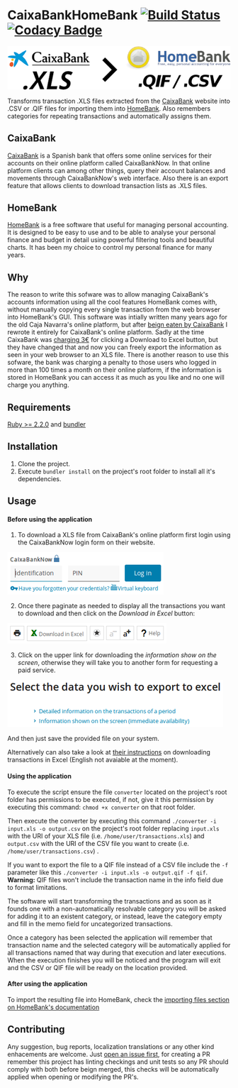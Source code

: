 # CaixaBankHomeBank [![Build Status](https://travis-ci.com/namelivia/caixabank-homebank.svg?branch=develop)](https://travis-ci.com/namelivia/caixabank-homebank) [![Codacy Badge](https://api.codacy.com/project/badge/Grade/6497b23f27b648c6b266a00fb768ebe5)](https://www.codacy.com/app/ohcan2/lacaixa-homebank?utm_source=github.com&amp;utm_medium=referral&amp;utm_content=namelivia/lacaixa-homebank&amp;utm_campaign=Badge_Grade)

<p align="center">
  <img src="https://raw.githubusercontent.com/namelivia/caixabank-homebank/develop/images/logo.png" alg="CaixaBankHomeBank logo"/>
</p>

Transforms transaction .XLS files extracted from the [CaixaBank](https://www.caixabank.es/) website into .CSV or .QIF files for importing them into [HomeBank](homebank.free.fr/). Also remembers categories for repeating transactions and automatically assigns them.

## CaixaBank
[CaixaBank](https://www.caixabank.es/) is a Spanish bank that offers some online services for their accounts on their online platform called CaixaBankNow. In that online platform clients can among other things, query their account balances and movements through CaixaBankNow's web interface. Also there is an export feature that allows clients to download transaction lists as .XLS files.

## HomeBank
[HomeBank](homebank.free.fr/) is a free software that useful for managing personal accounting.
It is designed to be easy to use and to be able to analyse your personal finance and budget in detail using powerful filtering tools and beautiful charts. It has been my choice to control my personal finance for many years.

## Why
The reason to write this sofware was to allow managing CaixaBank's accounts information using all the cool features HomeBank comes with, without manually copying every single transaction from the web browser into HomeBank's GUI. This software was intially written many years ago for the old Caja Navarra's online platform, but after [beign eaten by CaixaBank](https://en.wikipedia.org/wiki/Caja_Navarra_scandal) I rewrote it entirely for CaixaBank's online platform. Sadly at the time CaixaBank was [charging 3€](https://twitter.com/namelivia/status/260138045590876160) for clicking a Download to Excel button, but they have changed that and now you can freely export the information as seen in your web browser to an XLS file.
There is another reason to use this sofware, the bank was charging a penalty to those users who logged in more than 100 times a month on their online platform, if the information is stored in HomeBank you can access it as much as you like and no one will charge you anything.

## Requirements

[Ruby >= 2.2.0](https://www.ruby-lang.org) and [bundler](https://bundler.io)

## Installation
1. Clone the project.
2. Execute `bundler install` on the project's root folder to install all it's dependencies.

## Usage

#### Before using the application
1. To download a XLS file from CaixaBank's online platform first login using the CaixaBankNow login form on their website.

![CaixaBankNow login form](https://raw.githubusercontent.com/namelivia/caixabank-homebank/develop/images/readme1.png)

2. Once there paginate as needed to display all the transactions you want to download and then click on the *Download in Excel* button:

![Download in excel button](https://raw.githubusercontent.com/namelivia/caixabank-homebank/develop/images/readme2.png)

3. Click on the upper link for downloading the *information show on the screen*, otherwise they will take you to another form for requesting a paid service.

![Click on the upper link](https://raw.githubusercontent.com/namelivia/caixabank-homebank/develop/images/readme3.png)

And then just save the provided file on your system.

Alternatively can also take a look at [their instructions](https://www.caixabank.es/particular/bancadistancia/movimientosexcelv2_es.html) on downloading transactions in Excel (English not avaiable at the moment).

#### Using the application
To execute the script ensure the file `converter` located on the project's root folder has permissions to be executed, if not, give it this permission by executing this command: `chmod +x converter` on that root folder.

Then execute the converter by executing this command `./converter -i input.xls -o output.csv` on the project's root folder replacing `input.xls` with the URI of your XLS file (i.e. `/home/user/transactions.xls`) and `output.csv` with the URI of the CSV file you want to create (i.e. `/home/user/transactions.csv`) .

If you want to export the file to a QIF file instead of a CSV file include the `-f` parameter like this `./converter -i input.xls -o output.qif -f qif`. **Warning:** QIF files won't include the transaction name in the info field due to format limitations.

The software will start transforming the transactions and as soon as it founds one with a non-automatically resolvable category you will be asked for adding it to an existent category, or instead, leave the category empty and fill in the memo field for uncategorized transactions.

Once a category has been selected the application will remember that transaction name and the selected category will be automatically applied for all transactions named that way during that execution and later executions.
When the execution finishes you will be noticed and the program will exit and the CSV or QIF file will be ready on the location provided.

#### After using the application
To import the resulting file into HomeBank, check the [importing files section on HomeBank's documentation](http://homebank.free.fr/help/use-import.html)

## Contributing
Any suggestion, bug reports, localization translations or any other kind enhacements are welcome. Just [open an issue first](https://github.com/namelivia/caixabank-homebank/issues/new), for creating a PR remember this project has linting checkings and unit tests so any PR should comply with both before beign merged, this checks will be automatically applied when opening or modifying the PR's.
